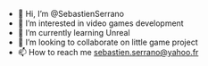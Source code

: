 - 👋 Hi, I’m @SebastienSerrano
- 👀 I’m interested in video games development
- 🌱 I’m currently learning Unreal
- 💞️ I’m looking to collaborate on little game project
- 📫 How to reach me sebastien.serrano@yahoo.fr

<!---
SebastienSerrano/SebastienSerrano is a ✨ special ✨ repository because its `README.md` (this file) appears on your GitHub profile.
You can click the Preview link to take a look at your changes.
--->

